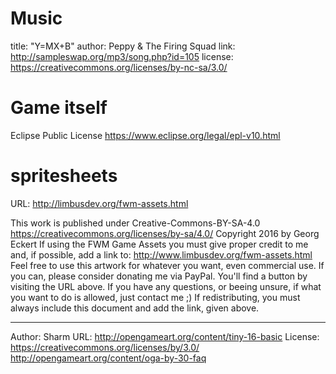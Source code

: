 # Music

title: "Y=MX+B"
author: Peppy & The Firing Squad
link: http://sampleswap.org/mp3/song.php?id=105
license: https://creativecommons.org/licenses/by-nc-sa/3.0/

# Game itself

Eclipse Public License
https://www.eclipse.org/legal/epl-v10.html

# spritesheets

URL: http://limbusdev.org/fwm-assets.html

This work is published under Creative-Commons-BY-SA-4.0
https://creativecommons.org/licenses/by-sa/4.0/
Copyright 2016 by Georg Eckert
If using the FWM Game Assets you must give proper credit to me and, if possible, add a link to:
http://www.limbusdev.org/fwm-assets.html
Feel free to use this artwork for whatever you want, even commercial use. If you can, please consider donating me via
PayPal. You'll find a button by visiting the URL above. If you have any questions, or beeing unsure, if what you want
to do is allowed, just contact me ;)
If redistributing, you must always include this document and add the link, given above.

-------------------
Author: Sharm
URL: http://opengameart.org/content/tiny-16-basic
License: https://creativecommons.org/licenses/by/3.0/
         http://opengameart.org/content/oga-by-30-faq
